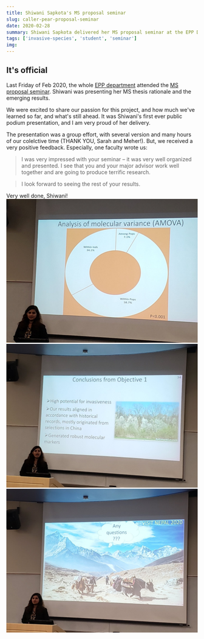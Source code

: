 ```yaml
---
title: Shiwani Sapkota's MS proposal seminar
slug: caller-pear-proposal-seminar
date: 2020-02-28
summary: Shiwani Sapkota delivered her MS proposal seminar at the EPP Department.
tags: ['invasive-species', 'student', 'seminar']
img:
---
```


## It's official
Last Friday of Feb 2020, the whole [EPP department](https://epp.tennessee.edu) attended the [MS proposal seminar](https://liveutk-my.sharepoint.com/:v:/g/personal/epp1_utk_edu/EcsQ_9FLH4RKnCET6E72lnYB5HcN5vdsT0VY_q1dXOx6jQ?e=4%3avDU5Ng&at=9). Shiwani was presenting her MS thesis rationale and the emerging results.

We were excited to share our passion for this project, and how much we've learned so far, and what's still ahead. It was Shiwani's first ever public podium presentation, and I am very proud of her delivery.

The presentation was a group effort, with several version and many hours of our colelctive time (THANK YOU, Sarah and Meher!). But, we received a very positive feedback. Especially, one faculty wrote us:

> I was very impressed with your seminar – it was very well organized and presented. I see that you and your major advisor work well together and are going to produce terrific research.

> I look forward to seeing the rest of your results.

Very well done, Shiwani!
![diversity-partitioning](./amova.jpg)
![conclusions](./obj1.jpg)
![last-slide](./nepal.jpg)